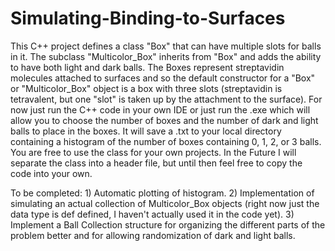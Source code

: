 # Simulating-Binding-to-Surfaces
This C++ project defines a class "Box" that can have multiple slots for balls
in it. The subclass "Multicolor_Box" inherits from "Box" and adds the ability
to have both light and dark balls. The Boxes represent streptavidin molecules
attached to surfaces and so the default constructor for a "Box" or "Multicolor_Box"
object is a box with three slots (streptavidin is tetravalent, but one "slot" is
taken up by the attachment to the surface). For now just run the C++ code in your own
IDE or just run the .exe which will allow you to choose the number of boxes
and the number of dark and light balls to place in the boxes. It will save a .txt
to your local directory containing a histogram of the number of boxes containing
0, 1, 2, or 3 balls. You are free to use the class for your own projects. In the 
Future I will separate the class into a header file, but until then feel free to
copy the code into your own.

To be completed: 1) Automatic plotting of histogram. 2) Implementation of simulating
an actual collection of Multicolor_Box objects (right now just the data type is def
defined, I haven't actually used it in the code yet). 3) Implement a Ball Collection
structure for organizing the different parts of the problem better and for allowing
randomization of dark and light balls.
